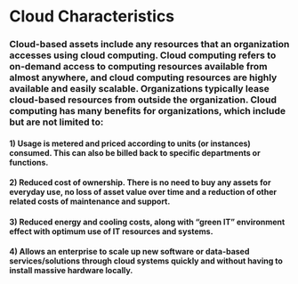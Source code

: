 # Cloud Characteristics

### Cloud-based assets include any resources that an organization accesses using cloud computing. Cloud computing refers to on-demand access to computing resources available from almost anywhere, and cloud computing resources are highly available and easily scalable. Organizations typically lease cloud-based resources from outside the organization. Cloud computing has many benefits for organizations, which include but are not limited to: 

#### 1) Usage is metered and priced according to units (or instances) consumed. This can also be billed back to specific departments or functions.

#### 2) Reduced cost of ownership. There is no need to buy any assets for everyday use, no loss of asset value over time and a reduction of other related costs of maintenance and support.

#### 3) Reduced energy and cooling costs, along with “green IT” environment effect with optimum use of IT resources and systems.

#### 4) Allows an enterprise to scale up new software or data-based services/solutions through cloud systems quickly and without having to install massive hardware locally.
